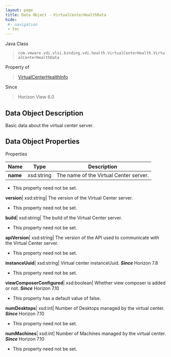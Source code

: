 ```yaml
---
layout: page
title: Data Object - VirtualCenterHealthData
hide:
 #- navigation
 - toc
---
```






Java Class  
> `com.vmware.vdi.vlsi.binding.vdi.health.VirtualCenterHealth.VirtualCenterHealthData`

Property of  
> [VirtualCenterHealthInfo](vdi.health.VirtualCenterHealth.VirtualCenterHealthInfo.md#field_detail)

Since  
> Horizon View 6.0


## Data Object Description 

Basic data about the virtual center server. 

## Data Object Properties

Properties

Name |  Type |  Description   
---|---|---  
**name**|  xsd:string|  The name of the Virtual Center server.   


* This property need not be set.

  
**version**|  xsd:string|  The version of the Virtual Center server.   


* This property need not be set.

  
**build**|  xsd:string|  The build of the Virtual Center server.   


* This property need not be set.

  
**apiVersion**|  xsd:string|  The version of the API used to communicate with the Virtual Center server.   


* This property need not be set.

  
**instanceUuid**|  xsd:string|  Virtual center instanceUuid.  **_Since_** Horizon 7.8  


* This property need not be set.

  
**viewComposerConfigured**|  xsd:boolean|  Whether view composer is added or not.  **_Since_** Horizon 7.10  


  * This property has a default value of false.

  
**numDesktops**|  xsd:int|  Number of Desktops managed by the virtual center.  **_Since_** Horizon 7.10  


* This property need not be set.

  
**numMachines**|  xsd:int|  Number of Machines managed by the virtual center.  **_Since_** Horizon 7.10  


* This property need not be set.

  
  
  

  
  
